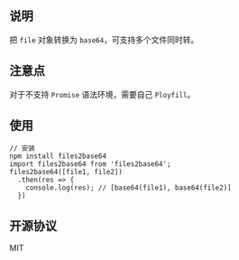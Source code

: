 ## 说明
把 `file` 对象转换为 `base64`，可支持多个文件同时转。
## 注意点
对于不支持 `Promise` 语法环境，需要自己 `Ployfill`。
## 使用
```
// 安装
npm install files2base64
import files2base64 from 'files2base64';
files2base64([file1, file2])
  .then(res => {
    console.log(res); // [base64(file1), base64(file2)]
  })
```
## 开源协议
MIT